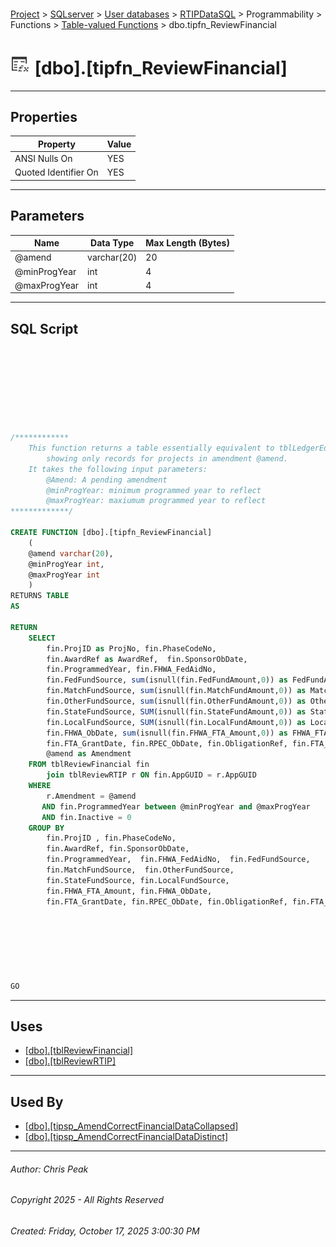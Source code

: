 #### 

[Project](../../../../../../index.md) > [SQLserver](../../../../../index.md) > [User databases](../../../../index.md) > [RTIPDataSQL](../../../index.md) > Programmability > Functions > [Table-valued Functions](Table-valued_Functions.md) > dbo.tipfn_ReviewFinancial

# ![Table-valued Functions](../../../../../../Images/Function_Table32.png) [dbo].[tipfn_ReviewFinancial]

---

## <a name="#properties"></a>Properties

| Property | Value |
|---|---|
| ANSI Nulls On | YES |
| Quoted Identifier On | YES |


---

## <a name="#parameters"></a>Parameters

| Name | Data Type | Max Length (Bytes) |
|---|---|---|
| @amend | varchar(20) | 20 |
| @minProgYear | int | 4 |
| @maxProgYear | int | 4 |


---

## <a name="#sqlscript"></a>SQL Script

```sql








/************
    This function returns a table essentially equivalent to tblLedgerEdit,	
		showing only records for projects in amendment @amend.
    It takes the following input parameters:
        @Amend: A pending amendment
        @minProgYear: minimum programmed year to reflect
        @maxProgYear: maxiumum programmed year to reflect
*************/

CREATE FUNCTION [dbo].[tipfn_ReviewFinancial]
    (
    @amend varchar(20),
    @minProgYear int,
	@maxProgYear int
    )
RETURNS TABLE
AS

RETURN
    SELECT
        fin.ProjID as ProjNo, fin.PhaseCodeNo, 
        fin.AwardRef as AwardRef,  fin.SponsorObDate,
        fin.ProgrammedYear, fin.FHWA_FedAidNo,
        fin.FedFundSource, sum(isnull(fin.FedFundAmount,0)) as FedFundAmount,
        fin.MatchFundSource, sum(isnull(fin.MatchFundAmount,0)) as MatchFundAmount,
        fin.OtherFundSource, sum(isnull(fin.OtherFundAmount,0)) as OtherFundAmount,
        fin.StateFundSource, SUM(isnull(fin.StateFundAmount,0)) as StateFundAmount,
        fin.LocalFundSource, SUM(isnull(fin.LocalFundAmount,0)) as LocalFundAmount,
        fin.FHWA_ObDate, sum(isnull(fin.FHWA_FTA_Amount,0)) as FHWA_FTA_Amount,
        fin.FTA_GrantDate, fin.RPEC_ObDate, fin.ObligationRef, fin.FTA_GrantNo, fin.AwardID,
        @amend as Amendment
    FROM tblReviewFinancial fin
		join tblReviewRTIP r ON fin.AppGUID = r.AppGUID
    WHERE
        r.Amendment = @amend
       AND fin.ProgrammedYear between @minProgYear and @maxProgYear
       AND fin.Inactive = 0
    GROUP BY
        fin.ProjID , fin.PhaseCodeNo, 
        fin.AwardRef, fin.SponsorObDate,
        fin.ProgrammedYear,  fin.FHWA_FedAidNo,  fin.FedFundSource, 
        fin.MatchFundSource,  fin.OtherFundSource, 
        fin.StateFundSource, fin.LocalFundSource,
        fin.FHWA_FTA_Amount, fin.FHWA_ObDate,
        fin.FTA_GrantDate, fin.RPEC_ObDate, fin.ObligationRef, fin.FTA_GrantNo, fin.AwardID







GO

```


---

## <a name="#uses"></a>Uses

* [[dbo].[tblReviewFinancial]](../../../Tables/dbo_tblReviewFinancial.md)
* [[dbo].[tblReviewRTIP]](../../../Tables/dbo_tblReviewRTIP.md)


---

## <a name="#usedby"></a>Used By

* [[dbo].[tipsp_AmendCorrectFinancialDataCollapsed]](../../Stored_Procedures/dbo_tipsp_AmendCorrectFinancialDataCollapsed.md)
* [[dbo].[tipsp_AmendCorrectFinancialDataDistinct]](../../Stored_Procedures/dbo_tipsp_AmendCorrectFinancialDataDistinct.md)


---

###### Author:  Chris Peak

###### Copyright 2025 - All Rights Reserved

###### Created: Friday, October 17, 2025 3:00:30 PM


